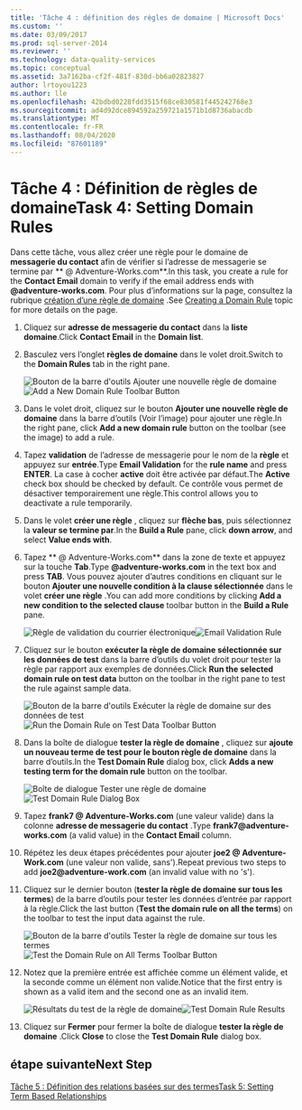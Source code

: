 ```yaml
---
title: 'Tâche 4 : définition des règles de domaine | Microsoft Docs'
ms.custom: ''
ms.date: 03/09/2017
ms.prod: sql-server-2014
ms.reviewer: ''
ms.technology: data-quality-services
ms.topic: conceptual
ms.assetid: 3a7162ba-cf2f-481f-830d-bb6a02823827
author: lrtoyou1223
ms.author: lle
ms.openlocfilehash: 42bdbd0228fdd3515f68ce830581f445242768e3
ms.sourcegitcommit: ad4d92dce894592a259721a1571b1d8736abacdb
ms.translationtype: MT
ms.contentlocale: fr-FR
ms.lasthandoff: 08/04/2020
ms.locfileid: "87601189"
---
```

# <a name="task-4-setting-domain-rules"></a><span data-ttu-id="1c918-102">Tâche 4 : Définition de règles de domaine</span><span class="sxs-lookup"><span data-stu-id="1c918-102">Task 4: Setting Domain Rules</span></span>
  <span data-ttu-id="1c918-103">Dans cette tâche, vous allez créer une règle pour le domaine de **messagerie du contact** afin de vérifier si l’adresse de messagerie se termine par \*\* \@ Adventure-Works.com\*\*.</span><span class="sxs-lookup"><span data-stu-id="1c918-103">In this task, you create a rule for the **Contact Email** domain to verify if the email address ends with **\@adventure-works.com**.</span></span> <span data-ttu-id="1c918-104">Pour plus d’informations sur la page, consultez la rubrique [création d’une règle de domaine](https://msdn.microsoft.com/library/hh510397.aspx) .</span><span class="sxs-lookup"><span data-stu-id="1c918-104">See [Creating a Domain Rule](https://msdn.microsoft.com/library/hh510397.aspx) topic for more details on the page.</span></span>  
  
1.  <span data-ttu-id="1c918-105">Cliquez sur **adresse de messagerie du contact** dans la **liste domaine**.</span><span class="sxs-lookup"><span data-stu-id="1c918-105">Click **Contact Email** in the **Domain list**.</span></span>  
  
2.  <span data-ttu-id="1c918-106">Basculez vers l’onglet **règles de domaine** dans le volet droit.</span><span class="sxs-lookup"><span data-stu-id="1c918-106">Switch to the **Domain Rules** tab in the right pane.</span></span>  
  
     <span data-ttu-id="1c918-107">![Bouton de la barre d'outils Ajouter une nouvelle règle de domaine](../../2014/tutorials/media/et-settingdomainrules-01.jpg "Bouton de la barre d'outils Ajouter une nouvelle règle de domaine")</span><span class="sxs-lookup"><span data-stu-id="1c918-107">![Add a New Domain Rule Toolbar Button](../../2014/tutorials/media/et-settingdomainrules-01.jpg "Add a New Domain Rule Toolbar Button")</span></span>  
  
3.  <span data-ttu-id="1c918-108">Dans le volet droit, cliquez sur le bouton **Ajouter une nouvelle règle de domaine** dans la barre d’outils (Voir l’image) pour ajouter une règle.</span><span class="sxs-lookup"><span data-stu-id="1c918-108">In the right pane, click **Add a new domain rule** button on the toolbar (see the image) to add a rule.</span></span>  
  
4.  <span data-ttu-id="1c918-109">Tapez **validation** de l’adresse de messagerie pour le nom de la **règle** et appuyez sur **entrée**.</span><span class="sxs-lookup"><span data-stu-id="1c918-109">Type **Email Validation** for the **rule name** and press **ENTER**.</span></span> <span data-ttu-id="1c918-110">La case à cocher **active** doit être activée par défaut.</span><span class="sxs-lookup"><span data-stu-id="1c918-110">The **Active** check box should be checked by default.</span></span> <span data-ttu-id="1c918-111">Ce contrôle vous permet de désactiver temporairement une règle.</span><span class="sxs-lookup"><span data-stu-id="1c918-111">This control allows you to deactivate a rule temporarily.</span></span>  
  
5.  <span data-ttu-id="1c918-112">Dans le volet **créer une règle** , cliquez sur **flèche bas**, puis sélectionnez la **valeur se termine par**.</span><span class="sxs-lookup"><span data-stu-id="1c918-112">In the **Build a Rule** pane, click **down arrow**, and select **Value ends with**.</span></span>  
  
6.  <span data-ttu-id="1c918-113">Tapez \*\* \@ Adventure-Works.com\*\* dans la zone de texte et appuyez sur la touche **Tab**.</span><span class="sxs-lookup"><span data-stu-id="1c918-113">Type **\@adventure-works.com** in the text box and press **TAB**.</span></span> <span data-ttu-id="1c918-114">Vous pouvez ajouter d’autres conditions en cliquant sur le bouton **Ajouter une nouvelle condition à la clause sélectionnée** dans le volet **créer une règle** .</span><span class="sxs-lookup"><span data-stu-id="1c918-114">You can add more conditions by clicking **Add a new condition to the selected clause** toolbar button in the **Build a Rule** pane.</span></span>  
  
     <span data-ttu-id="1c918-115">![Règle de validation du courrier électronique](../../2014/tutorials/media/et-settingdomainrules-02.jpg "Règle de validation du courrier électronique")</span><span class="sxs-lookup"><span data-stu-id="1c918-115">![Email Validation Rule](../../2014/tutorials/media/et-settingdomainrules-02.jpg "Email Validation Rule")</span></span>  
  
7.  <span data-ttu-id="1c918-116">Cliquez sur le bouton **exécuter la règle de domaine sélectionnée sur les données de test** dans la barre d’outils du volet droit pour tester la règle par rapport aux exemples de données.</span><span class="sxs-lookup"><span data-stu-id="1c918-116">Click **Run the selected domain rule on test data** button on the toolbar in the right pane to test the rule against sample data.</span></span>  
  
     <span data-ttu-id="1c918-117">![Bouton de la barre d'outils Exécuter la règle de domaine sur des données de test](../../2014/tutorials/media/et-settingdomainrules-03.jpg "Bouton de la barre d'outils Exécuter la règle de domaine sur des données de test")</span><span class="sxs-lookup"><span data-stu-id="1c918-117">![Run the Domain Rule on Test Data Toolbar Button](../../2014/tutorials/media/et-settingdomainrules-03.jpg "Run the Domain Rule on Test Data Toolbar Button")</span></span>  
  
8.  <span data-ttu-id="1c918-118">Dans la boîte de dialogue **tester la règle de domaine** , cliquez sur **ajoute un nouveau terme de test pour le bouton règle de domaine** dans la barre d’outils.</span><span class="sxs-lookup"><span data-stu-id="1c918-118">In the **Test Domain Rule** dialog box, click **Adds a new testing term for the domain rule** button on the toolbar.</span></span>  
  
     <span data-ttu-id="1c918-119">![Boîte de dialogue Tester une règle de domaine](../../2014/tutorials/media/et-settingdomainrules-04.jpg "Boîte de dialogue Tester une règle de domaine")</span><span class="sxs-lookup"><span data-stu-id="1c918-119">![Test Domain Rule Dialog Box](../../2014/tutorials/media/et-settingdomainrules-04.jpg "Test Domain Rule Dialog Box")</span></span>  
  
9. <span data-ttu-id="1c918-120">Tapez **frank7 \@ Adventure-Works.com** (une valeur valide) dans la colonne **adresse de messagerie du contact** .</span><span class="sxs-lookup"><span data-stu-id="1c918-120">Type **frank7\@adventure-works.com** (a valid value) in the **Contact Email** column.</span></span>  
  
10. <span data-ttu-id="1c918-121">Répétez les deux étapes précédentes pour ajouter **joe2 \@ Adventure-Work.com** (une valeur non valide, sans').</span><span class="sxs-lookup"><span data-stu-id="1c918-121">Repeat previous two steps to add **joe2\@adventure-work.com** (an invalid value with no 's').</span></span>  
  
11. <span data-ttu-id="1c918-122">Cliquez sur le dernier bouton (**tester la règle de domaine sur tous les termes**) de la barre d’outils pour tester les données d’entrée par rapport à la règle.</span><span class="sxs-lookup"><span data-stu-id="1c918-122">Click the last button (**Test the domain rule on all the terms**) on the toolbar to test the input data against the rule.</span></span>  
  
     <span data-ttu-id="1c918-123">![Bouton de la barre d'outils Tester la règle de domaine sur tous les termes](../../2014/tutorials/media/et-settingdomainrules-05.jpg "Bouton de la barre d'outils Tester la règle de domaine sur tous les termes")</span><span class="sxs-lookup"><span data-stu-id="1c918-123">![Test the Domain Rule on All Terms Toolbar Button](../../2014/tutorials/media/et-settingdomainrules-05.jpg "Test the Domain Rule on All Terms Toolbar Button")</span></span>  
  
12. <span data-ttu-id="1c918-124">Notez que la première entrée est affichée comme un élément valide, et la seconde comme un élément non valide.</span><span class="sxs-lookup"><span data-stu-id="1c918-124">Notice that the first entry is shown as a valid item and the second one as an invalid item.</span></span>  
  
     <span data-ttu-id="1c918-125">![Résultats du test de la règle de domaine](../../2014/tutorials/media/et-settingdomainrules-06.jpg "Résultats du test de la règle de domaine")</span><span class="sxs-lookup"><span data-stu-id="1c918-125">![Test Domain Rule Results](../../2014/tutorials/media/et-settingdomainrules-06.jpg "Test Domain Rule Results")</span></span>  
  
13. <span data-ttu-id="1c918-126">Cliquez sur **Fermer** pour fermer la boîte de dialogue **tester la règle de domaine** .</span><span class="sxs-lookup"><span data-stu-id="1c918-126">Click **Close** to close the **Test Domain Rule** dialog box.</span></span>  
  
## <a name="next-step"></a><span data-ttu-id="1c918-127">étape suivante</span><span class="sxs-lookup"><span data-stu-id="1c918-127">Next Step</span></span>  
 [<span data-ttu-id="1c918-128">Tâche 5 : Définition des relations basées sur des termes</span><span class="sxs-lookup"><span data-stu-id="1c918-128">Task 5: Setting Term Based Relationships</span></span>](../../2014/tutorials/task-5-setting-term-based-relationships.md)  
  
  

